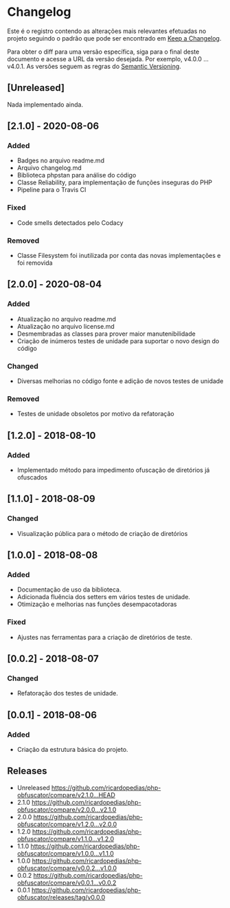 # Changelog

Este é o registro contendo as alterações mais relevantes efetuadas no projeto
seguindo o padrão que pode ser encontrado em [Keep a Changelog](https://keepachangelog.com/en/1.0.0).

Para obter o diff para uma versão específica, siga para o final deste documento 
e acesse a URL da versão desejada. Por exemplo, v4.0.0 ... v4.0.1.
As versões seguem as regras do [Semantic Versioning](https://semver.org/lang/pt-BR).

## \[Unreleased]

Nada implementado ainda.

## \[2.1.0] - 2020-08-06

### Added

-   Badges no arquivo readme.md
-   Arquivo changelog.md
-   Biblioteca phpstan para análise do código
-   Classe Reliability, para implementação de funções inseguras do PHP
-   Pipeline para o Travis CI

### Fixed 

-   Code smells detectados pelo Codacy

### Removed

-   Classe Filesystem foi inutilizada por conta das novas implementações e foi removida

## \[2.0.0] - 2020-08-04

### Added

-   Atualização no arquivo readme.md
-   Atualização no arquivo license.md
-   Desmembradas as classes para prover maior manutenibilidade
-   Criação de inúmeros testes de unidade para suportar o novo design do código

### Changed

-   Diversas melhorias no código fonte e adição de novos testes de unidade

### Removed

-   Testes de unidade obsoletos por motivo da refatoração

## \[1.2.0] - 2018-08-10

### Added

-   Implementado método para impedimento ofuscação de diretórios já ofuscados

## \[1.1.0] - 2018-08-09

### Changed

-   Visualização pública para o método de criação de diretórios 

## \[1.0.0] - 2018-08-08

### Added

-   Documentação de uso da biblioteca.
-   Adicionada fluência dos setters em vários testes de unidade.
-   Otimização e melhorias nas funções desempacotadoras

### Fixed

-   Ajustes nas ferramentas para a criação de diretórios de teste.

## \[0.0.2] - 2018-08-07

### Changed

-   Refatoração dos testes de unidade.

## \[0.0.1] - 2018-08-06

### Added

-   Criação da estrutura básica do projeto.

## Releases

-   Unreleased <https://github.com/ricardopedias/php-obfuscator/compare/v2.1.0...HEAD>
-   2.1.0 <https://github.com/ricardopedias/php-obfuscator/compare/v2.0.0...v2.1.0>
-   2.0.0 <https://github.com/ricardopedias/php-obfuscator/compare/v1.2.0...v2.0.0>
-   1.2.0 <https://github.com/ricardopedias/php-obfuscator/compare/v1.1.0...v1.2.0>
-   1.1.0 <https://github.com/ricardopedias/php-obfuscator/compare/v1.0.0...v1.1.0>
-   1.0.0 <https://github.com/ricardopedias/php-obfuscator/compare/v0.0.2...v1.0.0>
-   0.0.2 <https://github.com/ricardopedias/php-obfuscator/compare/v0.0.1...v0.0.2>
-   0.0.1 <https://github.com/ricardopedias/php-obfuscator/releases/tag/v0.0.0>
